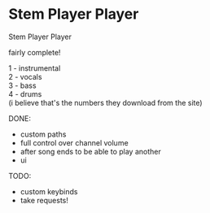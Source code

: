 # Stem Player Player
Stem Player Player

fairly complete!

1 - instrumental\
2 - vocals\
3 - bass\
4 - drums\
(i believe that's the numbers they download from the site)

DONE:
- custom paths
- full control over channel volume
- after song ends to be able to play another
- ui

TODO:
- custom keybinds
- take requests!
